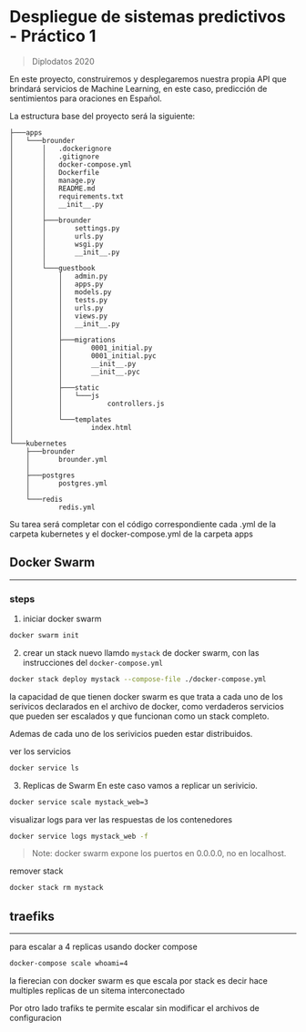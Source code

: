 # Despliegue de sistemas predictivos - Práctico 1
> Diplodatos 2020

En este proyecto, construiremos y desplegaremos nuestra propia API que brindará servicios de Machine Learning, en este caso, predicción de sentimientos para oraciones en Español.

La estructura base del proyecto será la siguiente:

```
├───apps
│   └───brounder
│       │   .dockerignore
│       │   .gitignore
│       │   docker-compose.yml
│       │   Dockerfile
│       │   manage.py
│       │   README.md
│       │   requirements.txt
│       │   __init__.py
│       │
│       ├───brounder
│       │       settings.py
│       │       urls.py
│       │       wsgi.py
│       │       __init__.py
│       │
│       └───guestbook
│           │   admin.py
│           │   apps.py
│           │   models.py
│           │   tests.py
│           │   urls.py
│           │   views.py
│           │   __init__.py
│           │
│           ├───migrations
│           │       0001_initial.py
│           │       0001_initial.pyc
│           │       __init__.py
│           │       __init__.pyc
│           │
│           ├───static
│           │   └───js
│           │           controllers.js
│           │
│           └───templates
│                   index.html
│
└───kubernetes
    ├───brounder
    │       brounder.yml
    │
    ├───postgres
    │       postgres.yml
    │
    └───redis
            redis.yml
```

Su tarea será completar con el código correspondiente cada .yml de la carpeta
kubernetes y el docker-compose.yml de la carpeta apps


## Docker Swarm
---
### steps

1. iniciar docker swarm
```sh
docker swarm init
```
2. crear un stack nuevo llamdo `mystack` de docker swarm, con las instrucciones
   del `docker-compose.yml`

```sh
docker stack deploy mystack --compose-file ./docker-compose.yml
```
la capacidad de que tienen docker swarm es que trata a cada uno de los serivicos
declarados en el archivo de docker, como verdaderos servicios que pueden ser escalados
y que funcionan como un stack completo.

Ademas de cada uno de los serivicios pueden estar distribuidos.

ver los servicios

```sh
docker service ls
```

3. Replicas de Swarm
En este caso vamos a replicar un serivicio.

```sh
docker service scale mystack_web=3
```

visualizar logs para ver las respuestas de los contenedores
```sh
docker service logs mystack_web -f
```
> Note: docker swarm expone los puertos en 0.0.0.0, no en localhost.

remover stack

```sh
docker stack rm mystack
```

## traefiks
---

para escalar a 4 replicas usando docker compose
```sh
docker-compose scale whoami=4
```

la fierecian con docker swarm es que escala por stack es decir hace multiples
replicas de un sitema interconectado

Por otro lado trafiks te permite escalar sin modificar el archivos de
configuracion
